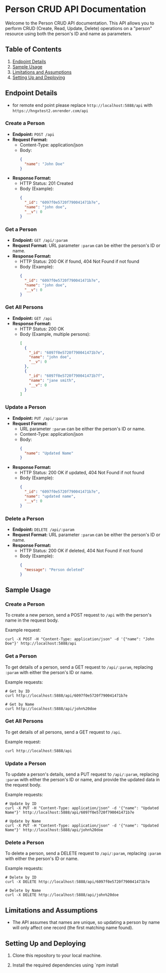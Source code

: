 

# Person CRUD API Documentation

Welcome to the Person CRUD API documentation. This API allows you to perform CRUD (Create, Read, Update, Delete) operations on a "person" resource using both the person's ID and name as parameters.


## Table of Contents

1. [Endpoint Details](#endpoint-details)
2. [Sample Usage](#sample-usage)
3. [Limitations and Assumptions](#limitations-and-assumptions)
4. [Setting Up and Deploying](#setting-up-and-deploying)

## Endpoint Details
- for remote end point please replace  `http://localhost:5888/api` with `https://hngxtest2.onrender.com/api`
### Create a Person

- **Endpoint:** `POST /api`
- **Request Format:**
  - Content-Type: application/json
  - Body:
    ```json
    {
      "name": "John Doe"
    }
    ```
- **Response Format:**
  - HTTP Status: 201 Created
  - Body (Example):
    ```json
    {
      "_id": "6097f0e5720f790041471b7e",
      "name": "john doe",
      "__v": 0
    }
    ```

### Get a Person

- **Endpoint:** `GET /api/:param`
- **Request Format:** URL parameter `:param` can be either the person's ID or name.
- **Response Format:**
  - HTTP Status: 200 OK if found, 404 Not Found if not found
  - Body (Example):
    ```json
    {
      "_id": "6097f0e5720f790041471b7e",
      "name": "john doe",
      "__v": 0
    }
    ```

### Get All Persons

- **Endpoint:** `GET /api`
- **Response Format:**
  - HTTP Status: 200 OK
  - Body (Example, multiple persons):
    ```json
    [
      {
        "_id": "6097f0e5720f790041471b7e",
        "name": "john doe",
        "__v": 0
      },
      {
        "_id": "6097f0e5720f790041471b7f",
        "name": "jane smith",
        "__v": 0
      }
    ]
    ```

### Update a Person

- **Endpoint:** `PUT /api/:param`
- **Request Format:**
  - URL parameter `:param` can be either the person's ID or name.
  - Content-Type: application/json
  - Body:
    ```json
    {
      "name": "Updated Name"
    }
    ```
- **Response Format:**
  - HTTP Status: 200 OK if updated, 404 Not Found if not found
  - Body (Example):
    ```json
    {
      "_id": "6097f0e5720f790041471b7e",
      "name": "updated name",
      "__v": 0
    }
    ```

### Delete a Person

- **Endpoint:** `DELETE /api/:param`
- **Request Format:** URL parameter `:param` can be either the person's ID or name.
- **Response Format:**
  - HTTP Status: 200 OK if deleted, 404 Not Found if not found
  - Body (Example):
    ```json
    {
      "message": "Person deleted"
    }
    ```

## Sample Usage

### Create a Person

To create a new person, send a POST request to `/api` with the person's name in the request body.

Example request:
```shell
curl -X POST -H "Content-Type: application/json" -d '{"name": "John Doe"}' http://localhost:5888/api
```

### Get a Person

To get details of a person, send a GET request to `/api/:param`, replacing `:param` with either the person's ID or name.

Example requests:
```shell
# Get by ID
curl http://localhost:5888/api/6097f0e5720f790041471b7e

# Get by Name
curl http://localhost:5888/api/john%20doe
```

### Get All Persons

To get details of all persons, send a GET request to `/api`.

Example request:
```shell
curl http://localhost:5888/api
```

### Update a Person

To update a person's details, send a PUT request to `/api/:param`, replacing `:param` with either the person's ID or name, and provide the updated data in the request body.

Example requests:
```shell
# Update by ID
curl -X PUT -H "Content-Type: application/json" -d '{"name": "Updated Name"}' http://localhost:5888/api/6097f0e5720f790041471b7e

# Update by Name
curl -X PUT -H "Content-Type: application/json" -d '{"name": "Updated Name"}' http://localhost:5888/api/john%20doe
```

### Delete a Person

To delete a person, send a DELETE request to `/api/:param`, replacing `:param` with either the person's ID or name.

Example requests:
```shell
# Delete by ID
curl -X DELETE http://localhost:5888/api/6097f0e5720f790041471b7e

# Delete by Name
curl -X DELETE http://localhost:5888/api/john%20doe
```

## Limitations and Assumptions

- The API assumes that names are unique, so updating a person by name will only affect one record (the first matching name found).

## Setting Up and Deploying

1. Clone this repository to your local machine.

2. Install the required dependencies using `npm install
